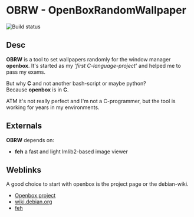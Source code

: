 # OBRW - OpenBoxRandomWallpaper

![Build status](https://github.com/deeagle/obrw/workflows/Build/badge.svg)

## Desc

**OBRW** is a tool to set wallpapers randomly for the window manager **openbox**.
It's started as my '_first C-language-project_' and helped me to pass my exams.

But why **C** and not another bash-script or maybe python?  
Because **openbox** is in **C**.

ATM it's not really perfect and I'm not a C-programmer, but the tool is working for years in my environments.

## Externals

**OBRW** depends on:
- **feh** a fast and light lmlib2-based image viewer 

## Weblinks
A good choice to start with openbox is the project page or the debian-wiki.

- [Openbox project](http://openbox.org/wiki/Main_Page)
- [wiki.debian.org](https://wiki.debian.org/Openbox)
- [feh](https://feh.finalrewind.org/)



